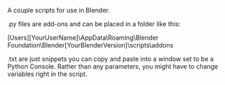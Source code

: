 A couple scripts for use in Blender.

.py files are add-ons and can be placed in a folder like this:

[Users]\[YourUserName]\AppData\Roaming\Blender Foundation\Blender\[YourBlenderVersion]\scripts\addons

.txt are just snippets you can copy and paste into a window set to be a Python Console. Rather than any parameters, you might have to change variables right in the script.
